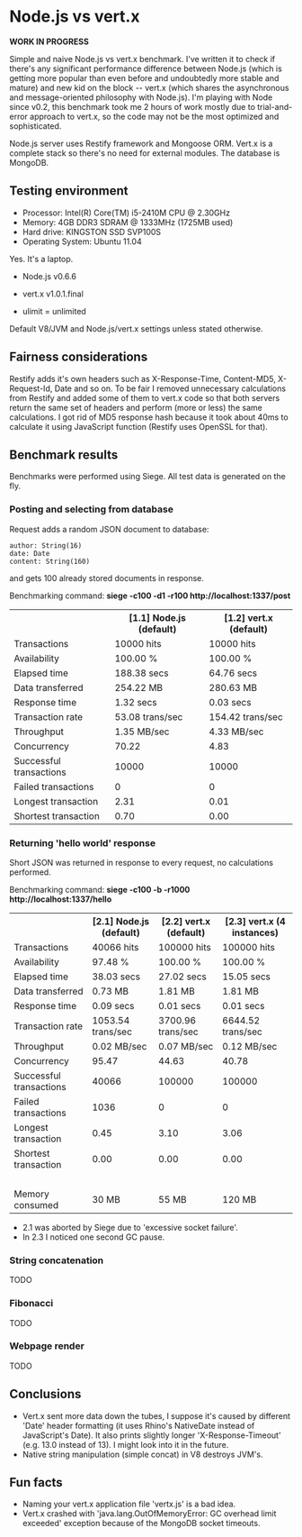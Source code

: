 Node.js vs vert.x
=================

**WORK IN PROGRESS**

Simple and naive Node.js vs vert.x benchmark. I've written it to check if there's any significant performance difference between Node.js (which is getting more popular than even before and undoubtedly more stable and mature) and new kid on the block -- vert.x (which shares the asynchronous and message-oriented philosophy with Node.js). I'm playing with Node since v0.2, this benchmark took me 2 hours of work mostly due to trial-and-error approach to vert.x, so the code may not be the most optimized and sophisticated.

Node.js server uses Restify framework and Mongoose ORM. Vert.x is a complete stack so there's no need for external modules. The database is MongoDB.

Testing environment
-------------------

* Processor: Intel(R) Core(TM) i5-2410M CPU @ 2.30GHz
* Memory: 4GB DDR3 SDRAM @ 1333MHz (1725MB used)
* Hard drive: KINGSTON SSD SVP100S
* Operating System: Ubuntu 11.04

Yes. It's a laptop.

* Node.js v0.6.6
* vert.x v1.0.1.final

* ulimit = unlimited

Default V8/JVM and Node.js/vert.x settings unless stated otherwise.

Fairness considerations
-----------------------

Restify adds it's own headers such as X-Response-Time, Content-MD5, X-Request-Id, Date and so on. To be fair I removed unnecessary calculations from Restify and added some of them to vert.x code so that both servers return the same set of headers and perform (more or less) the same calculations. I got rid of MD5 response hash because it took about 40ms to calculate it using JavaScript function (Restify uses OpenSSL for that).

Benchmark results
-----------------

Benchmarks were performed using Siege. All test data is generated on the fly.

### Posting and selecting from database

Request adds a random JSON document to database:

    author: String(16)
    date: Date
    content: String(160)

and gets 100 already stored documents in response.

Benchmarking command: **siege -c100 -d1 -r100 http://localhost:1337/post**

<table>
  <tr>
    <th></th>
    <th>[1.1] Node.js (default)</th>
    <th>[1.2] vert.x (default)</th>
  </tr>
  <tr>
    <td>Transactions</td>
    <td>10000 hits</td>
    <td>10000 hits</td>
  </tr>
  <tr>
    <td>Availability</td>
    <td>100.00 %</td>
    <td>100.00 %</td>
  </tr>
  <tr>
    <td>Elapsed time</td>
    <td>188.38 secs</td>
    <td>64.76 secs</td>
  </tr>
  <tr>
    <td>Data transferred</td>
    <td>254.22 MB</td>
    <td>280.63 MB</td>
  </tr>
  <tr>
    <td>Response time</td>
    <td>1.32 secs</td>
    <td>0.03 secs</td>
  </tr>
  <tr>
    <td>Transaction rate</td>
    <td>53.08 trans/sec</td>
    <td>154.42 trans/sec</td>
  </tr>
  <tr>
    <td>Throughput</td>
    <td>1.35 MB/sec</td>
    <td>4.33 MB/sec</td>
  </tr>
  <tr>
    <td>Concurrency</td>
    <td>70.22</td>
    <td>4.83</td>
  </tr>
  <tr>
    <td>Successful transactions</td>
    <td>10000</td>
    <td>10000</td>
  </tr>
  <tr>
    <td>Failed transactions</td>
    <td>0</td>
    <td>0</td>
  </tr>
  <tr>
    <td>Longest transaction</td>
    <td>2.31</td>
    <td>0.01</td>
  </tr>
  <tr>
    <td>Shortest transaction</td>
    <td>0.70</td>
    <td>0.00</td>
  </tr>
</table>

### Returning 'hello world' response

Short JSON was returned in response to every request, no calculations performed.

Benchmarking command: **siege -c100 -b -r1000 http://localhost:1337/hello**

<table>
  <tr>
    <th></th>
    <th>[2.1] Node.js (default)</th>
    <th>[2.2] vert.x (default)</th>
    <th>[2.3] vert.x (4 instances)</th>
  </tr>
  <tr>
    <td>Transactions</td>
    <td>40066 hits</td>
    <td>100000 hits</td>
    <td>100000 hits</td>
  </tr>
  <tr>
    <td>Availability</td>
    <td>97.48 %</td>
    <td>100.00 %</td>
    <td>100.00 %</td>
  </tr>
  <tr>
    <td>Elapsed time</td>
    <td>38.03 secs</td>
    <td>27.02 secs</td>
    <td>15.05 secs</td>
  </tr>
  <tr>
    <td>Data transferred</td>
    <td>0.73 MB</td>
    <td>1.81 MB</td>
    <td>1.81 MB</td>
  </tr>
  <tr>
    <td>Response time</td>
    <td>0.09 secs</td>
    <td>0.01 secs</td>
    <td>0.01 secs</td>
  </tr>
  <tr>
    <td>Transaction rate</td>
    <td>1053.54 trans/sec</td>
    <td>3700.96 trans/sec</td>
    <td>6644.52 trans/sec</td>
  </tr>
  <tr>
    <td>Throughput</td>
    <td>0.02 MB/sec</td>
    <td>0.07 MB/sec</td>
    <td>0.12 MB/sec</td>
  </tr>
  <tr>
    <td>Concurrency</td>
    <td>95.47</td>
    <td>44.63</td>
    <td>40.78</td>
  </tr>
  <tr>
    <td>Successful transactions</td>
    <td>40066</td>
    <td>100000</td>
    <td>100000</td>
  </tr>
  <tr>
    <td>Failed transactions</td>
    <td>1036</td>
    <td>0</td>
    <td>0</td>
  </tr>
  <tr>
    <td>Longest transaction</td>
    <td>0.45</td>
    <td>3.10</td>
    <td>3.06</td>
  </tr>
  <tr>
    <td>Shortest transaction</td>
    <td>0.00</td>
    <td>0.00</td>
    <td>0.00</td>
  </tr>
  <tr>
    <td>&nbsp;</td>
    <td>&nbsp;</td>
    <td>&nbsp;</td>
    <td>&nbsp;</td>
  </tr>
  <tr>
    <td>Memory consumed</td>
    <td>30 MB</td>
    <td>55 MB</td>
    <td>120 MB</td>
  </tr>
</table>

* 2.1 was aborted by Siege due to 'excessive socket failure'.
* In 2.3 I noticed one second GC pause.

### String concatenation

TODO

### Fibonacci

TODO

### Webpage render

TODO

Conclusions
-----------

* Vert.x sent more data down the tubes, I suppose it's caused by different 'Date' header formatting (it uses Rhino's NativeDate instead of JavaScript's Date). It also prints slightly longer 'X-Response-Timeout' (e.g. 13.0 instead of 13). I might look into it in the future.
* Native string manipulation (simple concat) in V8 destroys JVM's.

Fun facts
---------

* Naming your vert.x application file 'vertx.js' is a bad idea.
* Vert.x crashed with 'java.lang.OutOfMemoryError: GC overhead limit exceeded' exception because of the MongoDB socket timeouts.
